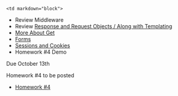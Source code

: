 	<td markdown="block">

* Review Middleware
* Review [Response and Request Objects / Along with Templating](slides/09/request-response.html#7)
* [More About Get](slides/10/review-get.html)
* [Forms](slides/10/forms.html)
* [Sessions and Cookies](slides/10/sessions.html)
* Homework #4 Demo

<!-- 
* [Maybe Static Sites, Remote Server](slides/08/static.html)
* [Maybe Debugging](slides/09/debugging.html)

* [](slides//.html)
* [](slides//.html)
-->
</td>
	<td markdown="block">


<!--
* Chapter 
* Chapter 
-->
</td>
	<td markdown="block">

Due October 13th

Homework #4 to be posted

* [Homework #4](homework/04.html)

</td>
